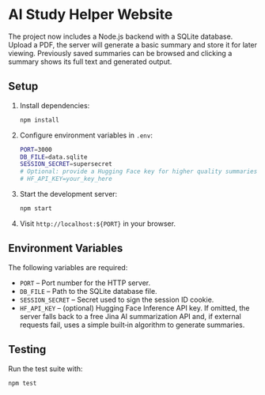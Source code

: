 # AI Study Helper Website

The project now includes a Node.js backend with a SQLite database. Upload a PDF, the server will generate a basic summary and store it for later viewing. Previously saved summaries can be browsed and clicking a summary shows its full text and generated output.

## Setup

1. Install dependencies:
   ```bash
   npm install
   ```
2. Configure environment variables in `.env`:
   ```bash
   PORT=3000
   DB_FILE=data.sqlite
   SESSION_SECRET=supersecret
   # Optional: provide a Hugging Face key for higher quality summaries
   # HF_API_KEY=your_key_here
   ```
3. Start the development server:
   ```bash
   npm start
   ```
4. Visit `http://localhost:${PORT}` in your browser.

## Environment Variables

The following variables are required:

- `PORT` – Port number for the HTTP server.
- `DB_FILE` – Path to the SQLite database file.
- `SESSION_SECRET` – Secret used to sign the session ID cookie.
- `HF_API_KEY` – (optional) Hugging Face Inference API key. If omitted, the server
  falls back to a free Jina AI summarization API and, if external requests fail,
  uses a simple built‑in algorithm to generate summaries.

## Testing

Run the test suite with:
```bash
npm test
```

